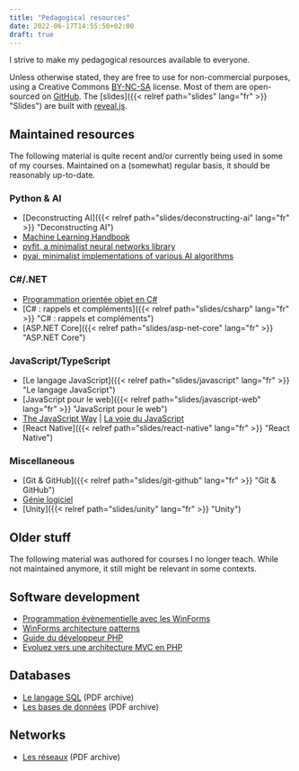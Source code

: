 ```yaml
---
title: "Pedagogical resources"
date: 2022-06-17T14:55:50+02:00
draft: true
---
```


I strive to make my pedagogical resources available to everyone.

Unless otherwise stated, they are free to use for non-commercial purposes, using a Creative Commons [BY-NC-SA](https://creativecommons.org/licenses/by-nc-sa/4.0/) license. Most of them are open-sourced on [GitHub](https://github.com/bpesquet?tab=repositories). The [slides]({{< relref path="slides" lang="fr" >}} "Slides") are built with [reveal.js](https://revealjs.com/).

## Maintained resources

The following material is quite recent and/or currently being used in some of my courses. Maintained on a (somewhat) regular basis, it should be reasonably up-to-date.

### Python & AI

- [Deconstructing AI]({{< relref path="slides/deconstructing-ai" lang="fr" >}} "Deconstructing AI")
- [Machine Learning Handbook](https://bpesquet.github.io/mlhandbook/)
- [pyfit, a minimalist neural networks library](https://github.com/bpesquet/pyfit)
- [pyai, minimalist implementations of various AI algorithms](https://github.com/bpesquet/pyai)

### C#/.NET

- [Programmation orientée objet en C#](https://ensc.gitbook.io/programmation-objet-csharp/)
- [C# : rappels et compléments]({{< relref path="slides/csharp" lang="fr" >}} "C# : rappels et compléments")
- [ASP.NET Core]({{< relref path="slides/asp-net-core" lang="fr" >}} "ASP.NET Core")

### JavaScript/TypeScript

- [Le langage JavaScript]({{< relref path="slides/javascript" lang="fr" >}} "Le langage JavaScript")
- [JavaScript pour le web]({{< relref path="slides/javascript-web" lang="fr" >}} "JavaScript pour le web")
- [The JavaScript Way](https://github.com/thejsway/thejsway) | [La voie du JavaScript](https://github.com/thejsway/thejsway_fr)
- [React Native]({{< relref path="slides/react-native" lang="fr" >}} "React Native")

### Miscellaneous

- [Git & GitHub]({{< relref path="slides/git-github" lang="fr" >}} "Git & GitHub")
- [Génie logiciel](https://ensc.gitbook.io/genie-logiciel/)
- [Unity]({{< relref path="slides/unity" lang="fr" >}} "Unity")

## Older stuff

The following material was authored for courses I no longer teach. While not maintained anymore, it still might be relevant in some contexts.

## Software development

- [Programmation évènementielle avec les WinForms](https://ensc.gitbook.io/programmation-evenementielle-winforms/)
- [WinForms architecture patterns](https://github.com/bpesquet/winforms-architecture-patterns)
- [Guide du développeur PHP](https://bpesquet.gitbooks.io/guide-developpeur-php/)
- [Evoluez vers une architecture MVC en PHP](https://bpesquet.developpez.com/tutoriels/php/evoluer-architecture-mvc/)

## Databases

- [Le langage SQL](/pub/cours_sql.zip) (PDF archive)
- [Les bases de données](/pub/cours_sgbd.zip) (PDF archive)

## Networks

- [Les réseaux](/pub/cours_reseaux.zip) (PDF archive)
